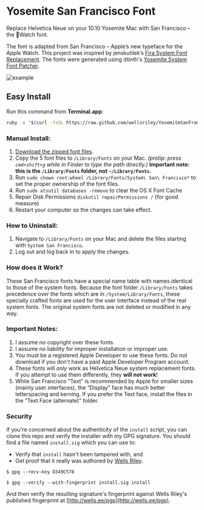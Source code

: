 # Yosemite San Francisco Font

Replace Helvetica Neue on your 10.10 Yosemite Mac with San Francisco – the Watch font.

The font is adapted from San Francisco – Apple’s new typeface for the Apple Watch. This project was inspired by jenskutilek’s [Fira System Font Replacement](https://github.com/jenskutilek/FiraSystemFontReplacement). The fonts were generated using dtinth's [Yosemite System Font Patcher](https://github.com/dtinth/YosemiteSystemFontPatcher).

![example](http://wellsosaur.us/Ybic/Example.png)

## Easy Install
Run this command from **Terminal.app**:
```bash
ruby -e "$(curl -fsSL https://raw.github.com/wellsriley/YosemiteSanFranciscoFont/master/install)"
```

### Manual Install:
1. [Download the zipped font files](https://github.com/wellsriley/YosemiteSanFranciscoFont/archive/master.zip).
2. Copy the 5 font files to `/Library/Fonts` on your Mac. *(protip: press `cmd+shift+g` while in Finder to type the path directly.)* **Important note: this is the `/Library/Fonts` folder, not `~/Library/Fonts`.**
3. Run `sudo chown root:wheel /Library/Fonts/System\ San\ Francisco*` to set the proper ownership of the font files.
4. Run `sudo atsutil databases -remove` to clear the OS X Font Cache
5. Repair Disk Permissions `diskutil repairPermissions /` (for good measure)
6. Restart your computer so the changes can take effect.

### How to Uninstall:
1. Navigate to `/Library/Fonts` on your Mac and delete the files starting with `System San Francisco`.
2. Log out and log back in to apply the changes.

### How does it Work?
These San Francisco fonts have a special name table with names identical to those of the system fonts. Because the font folder `/Library/Fonts` takes precedence over the fonts which are in `/System/Library/Fonts`, these specially crafted fonts are used for the user interface instead of the real system fonts. The original system fonts are not deleted or modified in any way.

### Important Notes:
1. I assume no copyright over these fonts.
2. I assume no liability for improper installation or improper use.
3. You must be a registered Apple Developer to use these fonts. Do not download if you don't have a paid Apple Developer Program account.
4. These fonts will *only* work as Helvetica Neue system replacement fonts. If you attempt to use them differently, they **will not work**!
5. While San Francisco “Text” is recommended by Apple for smaller sizes (mainly user interfaces), the “Display” face has much better letterspacing and kerning. If you prefer the Text face, install the files in the “Text Face (alternate)” folder.

### Security
If you're concerned about the authenticity of the `install` script, you can clone this repo and verify the installer with my GPG signature. You should find a file named `install.sig` which you can use to:

* Verify that `install` hasn't been tampered with, and
* Get proof that it really was authored by [Wells Riley](http://wells.ee/pgp).

`$ gpg --recv-key D349C578`

`$ gpg --verify --with-fingerprint install.sig install`

And then verify the resulting signature's fingerprint against Wells Riley's published fingerprint at [http://wells.ee/pgp](http://wells.ee/pgp).
